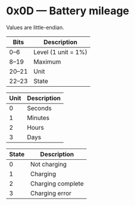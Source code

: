 0x0D — Battery mileage
======================

Values are little-endian.

| Bits  | Description         |
| ----- | ------------------- |
| 0–6   | Level (1 unit = 1%) |
| 8–19  | Maximum             |
| 20–21 | Unit                |
| 22–23 | State               |

| Unit | Description |
| ---- | ----------- |
| 0    | Seconds     |
| 1    | Minutes     |
| 2    | Hours       |
| 3    | Days        |

| State | Description       |
| ----- | ----------------- |
| 0     | Not charging      |
| 1     | Charging          |
| 2     | Charging complete |
| 3     | Charging error    |
